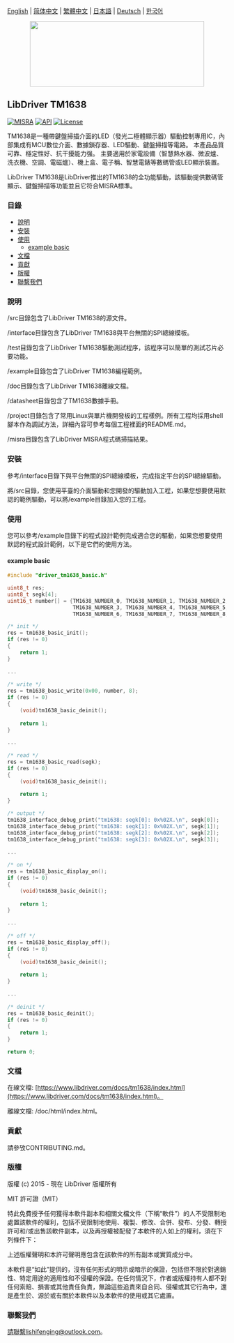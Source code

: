 [English](/README.md) | [ 简体中文](/README_zh-Hans.md) | [繁體中文](/README_zh-Hant.md) | [日本語](/README_ja.md) | [Deutsch](/README_de.md) | [한국어](/README_ko.md)

<div align=center>
<img src="/doc/image/logo.svg" width="400" height="150"/>
</div>

## LibDriver TM1638

[![MISRA](https://img.shields.io/badge/misra-compliant-brightgreen.svg)](/misra/README.md) [![API](https://img.shields.io/badge/api-reference-blue.svg)](https://www.libdriver.com/docs/tm1638/index.html) [![License](https://img.shields.io/badge/license-MIT-brightgreen.svg)](/LICENSE)

TM1638是一種帶鍵盤掃描介面的LED（發光二極體顯示器）驅動控制專用IC，內部集成有MCU數位介面、數據鎖存器、LED驅動、鍵盤掃描等電路。 本產品品質可靠、穩定性好、抗干擾能力强。 主要適用於家電設備（智慧熱水器、微波爐、洗衣機、空調、電磁爐）、機上盒、電子稱、智慧電錶等數碼管或LED顯示裝置。

LibDriver TM1638是LibDriver推出的TM1638的全功能驅動，該驅動提供數碼管顯示、鍵盤掃描等功能並且它符合MISRA標準。

### 目錄

  - [說明](#說明)
  - [安裝](#安裝)
  - [使用](#使用)
    - [example basic](#example-basic)
  - [文檔](#文檔)
  - [貢獻](#貢獻)
  - [版權](#版權)
  - [聯繫我們](#聯繫我們)

### 說明

/src目錄包含了LibDriver TM1638的源文件。

/interface目錄包含了LibDriver TM1638與平台無關的SPI總線模板。

/test目錄包含了LibDriver TM1638驅動測試程序，該程序可以簡單的測試芯片必要功能。

/example目錄包含了LibDriver TM1638編程範例。

/doc目錄包含了LibDriver TM1638離線文檔。

/datasheet目錄包含了TM1638數據手冊。

/project目錄包含了常用Linux與單片機開發板的工程樣例。所有工程均採用shell腳本作為調試方法，詳細內容可參考每個工程裡面的README.md。

/misra目錄包含了LibDriver MISRA程式碼掃描結果。

### 安裝

參考/interface目錄下與平台無關的SPI總線模板，完成指定平台的SPI總線驅動。

將/src目錄，您使用平臺的介面驅動和您開發的驅動加入工程，如果您想要使用默認的範例驅動，可以將/example目錄加入您的工程。

### 使用

您可以參考/example目錄下的程式設計範例完成適合您的驅動，如果您想要使用默認的程式設計範例，以下是它們的使用方法。

#### example basic

```C
#include "driver_tm1638_basic.h"

uint8_t res;
uint8_t segk[4];
uint16_t number[] = {TM1638_NUMBER_0, TM1638_NUMBER_1, TM1638_NUMBER_2,
                     TM1638_NUMBER_3, TM1638_NUMBER_4, TM1638_NUMBER_5,
                     TM1638_NUMBER_6, TM1638_NUMBER_7, TM1638_NUMBER_8, TM1638_NUMBER_9};

/* init */
res = tm1638_basic_init();
if (res != 0)
{
    return 1;
}

...
    
/* write */
res = tm1638_basic_write(0x00, number, 8);
if (res != 0)
{
    (void)tm1638_basic_deinit();
    
    return 1;
}

...
    
/* read */
res = tm1638_basic_read(segk);
if (res != 0)
{
    (void)tm1638_basic_deinit();
    
    return 1;
}

/* output */
tm1638_interface_debug_print("tm1638: segk[0]: 0x%02X.\n", segk[0]);
tm1638_interface_debug_print("tm1638: segk[1]: 0x%02X.\n", segk[1]);
tm1638_interface_debug_print("tm1638: segk[2]: 0x%02X.\n", segk[2]);
tm1638_interface_debug_print("tm1638: segk[3]: 0x%02X.\n", segk[3]);

...
    
/* on */
res = tm1638_basic_display_on();
if (res != 0)
{
    (void)tm1638_basic_deinit();
    
    return 1;
}

...
    
/* off */
res = tm1638_basic_display_off();
if (res != 0)
{
    (void)tm1638_basic_deinit();
    
    return 1;
}

...
    
/* deinit */
res = tm1638_basic_deinit();
if (res != 0)
{
    return 1;
}

return 0;
```

### 文檔

在線文檔: [https://www.libdriver.com/docs/tm1638/index.html](https://www.libdriver.com/docs/tm1638/index.html)。

離線文檔: /doc/html/index.html。

### 貢獻

請參攷CONTRIBUTING.md。

### 版權

版權 (c) 2015 - 現在 LibDriver 版權所有

MIT 許可證（MIT）

特此免費授予任何獲得本軟件副本和相關文檔文件（下稱“軟件”）的人不受限制地處置該軟件的權利，包括不受限制地使用、複製、修改、合併、發布、分發、轉授許可和/或出售該軟件副本，以及再授權被配發了本軟件的人如上的權利，須在下列條件下：

上述版權聲明和本許可聲明應包含在該軟件的所有副本或實質成分中。

本軟件是“如此”提供的，沒有任何形式的明示或暗示的保證，包括但不限於對適銷性、特定用途的適用性和不侵權的保證。在任何情況下，作者或版權持有人都不對任何索賠、損害或其他責任負責，無論這些追責來自合同、侵權或其它行為中，還是產生於、源於或有關於本軟件以及本軟件的使用或其它處置。

### 聯繫我們

請聯繫lishifenging@outlook.com。